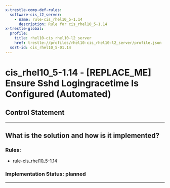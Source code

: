 ```yaml
---
x-trestle-comp-def-rules:
  software-cis_l2_server:
    - name: rule-cis_rhel10_5-1.14
      description: Rule for cis_rhel10_5-1.14
x-trestle-global:
  profile:
    title: rhel10-cis_rhel10-l2_server
    href: trestle://profiles/rhel10-cis_rhel10-l2_server/profile.json
  sort-id: cis_rhel10_5-01.14
---
```


# cis_rhel10_5-1.14 - \[REPLACE_ME\] Ensure Sshd Logingracetime Is Configured (Automated)

## Control Statement

______________________________________________________________________

## What is the solution and how is it implemented?

<!-- For implementation status enter one of: implemented, partial, planned, alternative, not-applicable -->

<!-- Note that the list of rules under ### Rules: is read-only and changes will not be captured after assembly to JSON -->

<!-- Add control implementation description here for control: cis_rhel10_5-1.14 -->

### Rules:

  - rule-cis_rhel10_5-1.14

### Implementation Status: planned

______________________________________________________________________
